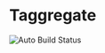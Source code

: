 # Taggregate

![Auto Build Status](https://github.com/ryansheehan/taggregate/workflows/cloud-run.yml/badge.svg)
